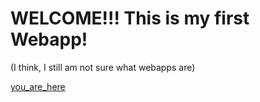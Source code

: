 # WELCOME!!!   This is my first Webapp!
(I think, I still am not sure what webapps are)

[you_are_here](https://github.com/ChocolateThundA/Babys-First-Repository/blob/master/markdown01.md)







